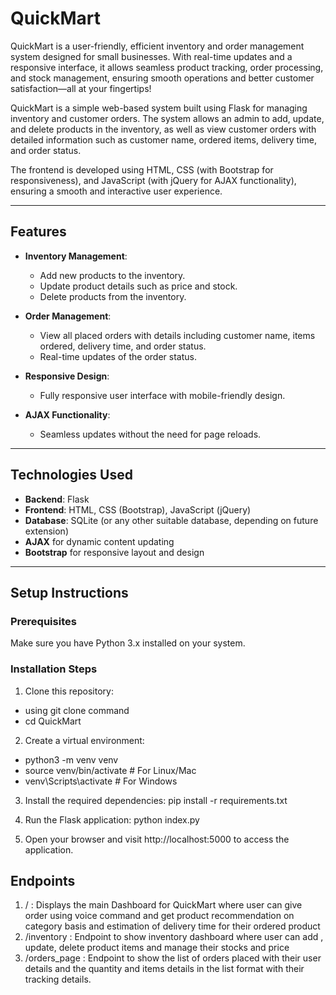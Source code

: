 # QuickMart
QuickMart is a user-friendly, efficient inventory and order management system designed for small businesses. With real-time updates and a responsive interface, it allows seamless product tracking, order processing, and stock management, ensuring smooth operations and better customer satisfaction—all at your fingertips!

QuickMart is a simple web-based system built using Flask for managing inventory and customer orders. The system allows an admin to add, update, and delete products in the inventory, as well as view customer orders with detailed information such as customer name, ordered items, delivery time, and order status.

The frontend is developed using HTML, CSS (with Bootstrap for responsiveness), and JavaScript (with jQuery for AJAX functionality), ensuring a smooth and interactive user experience.

---

## Features

- **Inventory Management**:
  - Add new products to the inventory.
  - Update product details such as price and stock.
  - Delete products from the inventory.
  
- **Order Management**:
  - View all placed orders with details including customer name, items ordered, delivery time, and order status.
  - Real-time updates of the order status.

- **Responsive Design**:
  - Fully responsive user interface with mobile-friendly design.

- **AJAX Functionality**:
  - Seamless updates without the need for page reloads.

---

## Technologies Used

- **Backend**: Flask
- **Frontend**: HTML, CSS (Bootstrap), JavaScript (jQuery)
- **Database**: SQLite (or any other suitable database, depending on future extension)
- **AJAX** for dynamic content updating
- **Bootstrap** for responsive layout and design

---

## Setup Instructions

### Prerequisites

Make sure you have Python 3.x installed on your system.

### Installation Steps

1. Clone this repository:
- using git clone command 
- cd QuickMart

2. Create a virtual environment:
- python3 -m venv venv
- source venv/bin/activate  # For Linux/Mac
- venv\Scripts\activate     # For Windows

3. Install the required dependencies:
    pip install -r requirements.txt

4. Run the Flask application:
    python index.py

5. Open your browser and visit http://localhost:5000 to access the application.

## Endpoints
1. / : Displays the main Dashboard for QuickMart where user can give order using voice command and get product recommendation on category basis and estimation of delivery time for their ordered product
2. /inventory : Endpoint to show inventory dashboard where user can add , update, delete product items and manage their stocks and price
3. /orders_page : Endpoint to show the list of orders placed with their user details and the quantity and items details in the list format with their tracking details.

